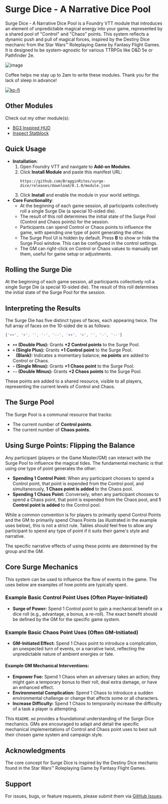 # Surge Dice - A Narrative Dice Pool

Surge Dice - A Narrative Dice Pool is a Foundry VTT module that introduces an element of unpredictable magical energy into your game, represented by a shared pool of "Control" and "Chaos" points. This system reflects a dynamic push and pull of magical forces, inspired by the Destiny Dice mechanic from the Star Wars™ Roleplaying Game by Fantasy Flight Games. It is designed to be system-agnostic for various TTRPGs like D&D 5e or Pathfinder 2e.

![image](https://github.com/user-attachments/assets/0fb8c329-a6c9-4ecb-9aab-458d4f65f3fa)


Coffee helps me stay up to 2am to write these modules. Thank you for the lack of sleep in advance!

[![ko-fi](https://ko-fi.com/img/githubbutton_sm.svg)](https://ko-fi.com/bragginrites)

## Other Modules

Check out my other module(s):

- [BG3 Inspired HUD](https://github.com/BragginRites/bg3-inspired-hotbar)
- [Inspect Statblock](https://github.com/BragginRites/inspect-statblock)

## Quick Usage

- **Installation**:
  1. Open Foundry VTT and navigate to **Add-on Modules**.
  2. Click **Install Module** and paste this manifest URL:
     ```
     https://github.com/BragginRites/surge-dice/releases/download/0.1.0/module.json
     ```
  3. Click **Install** and enable the module in your world settings.
- **Core Functionality**:
    - At the beginning of each game session, all participants collectively roll a single Surge Die (a special 10-sided die).
    - The result of this roll determines the initial state of the Surge Pool (Control and Chaos points) for the session.
    - Participants can spend Control or Chaos points to influence the game, with spending one type of point generating the other.
    - The Surge Pool UI is hidden by default. Press **B** to show or hide the Surge Pool window. This can be configured in the control settings.
    - The GM can right-click on Control or Chaos values to manually set them, useful for game setup or adjustments.

## Rolling the Surge Die

At the beginning of each game session, all participants collectively roll a single Surge Die (a special 10-sided die). The result of this roll determines the initial state of the Surge Pool for the session.

## Interpreting the Results

The Surge Die has five distinct types of faces, each appearing twice. The full array of faces on the 10-sided die is as follows:

```javascript
['++', '+', '', '-', '--', '++', '+', '', '-', '--']
```

*   **`++` (Double Plus):** Grants **+2 Control points** to the Surge Pool.
*   **`+` (Single Plus):** Grants **+1 Control point** to the Surge Pool.
*   **` ` (Blank):** Indicates a momentary balance; **no points** are added to Control or Chaos.
*   **`-` (Single Minus):** Grants **+1 Chaos point** to the Surge Pool.
*   **`--` (Double Minus):** Grants **+2 Chaos points** to the Surge Pool.

These points are added to a shared resource, visible to all players, representing the current levels of Control and Chaos.

## The Surge Pool

The Surge Pool is a communal resource that tracks:

*   The current number of **Control points**.
*   The current number of **Chaos points**.

## Using Surge Points: Flipping the Balance

Any participant (players or the Game Master/GM) can interact with the Surge Pool to influence the magical tides. The fundamental mechanic is that using one type of point generates the other:

*   **Spending 1 Control Point:** When any participant chooses to spend a Control point, that point is expended from the Control pool, and simultaneously, **1 Chaos point is added** to the Chaos pool.
*   **Spending 1 Chaos Point:** Conversely, when any participant chooses to spend a Chaos point, that point is expended from the Chaos pool, and **1 Control point is added** to the Control pool.

While a common convention is for players to primarily spend Control Points and the GM to primarily spend Chaos Points (as illustrated in the example uses below), this is not a strict rule. Tables should feel free to allow any participant to spend any type of point if it suits their game's style and narrative.

The specific narrative effects of using these points are determined by the group and the GM.

## Core Surge Mechanics

This system can be used to influence the flow of events in the game. The uses below are examples of how points are typically spent.

### Example Basic Control Point Uses (Often Player-Initiated)

*   **Surge of Power:** Spend 1 Control point to gain a mechanical benefit on a dice roll (e.g., advantage, a bonus, a re-roll). The exact benefit should be defined by the GM for the specific game system.

### Example Basic Chaos Point Uses (Often GM-Initiated)

*   **GM-Initiated Effect:** Spend 1 Chaos point to introduce a complication, an unexpected turn of events, or a narrative twist, reflecting the unpredictable nature of ambient energies or fate.

#### Example GM Mechanical Interventions:

*   **Empower Foe:** Spend 1 Chaos when an adversary takes an action; they might gain a temporary bonus to their roll, deal extra damage, or have an enhanced effect.
*   **Environmental Complication:** Spend 1 Chaos to introduce a sudden environmental challenge or change that affects some or all characters.
*   **Increase Difficulty:** Spend 1 Chaos to temporarily increase the difficulty of a task a player is attempting.

This `README.md` provides a foundational understanding of the Surge Dice mechanics. GMs are encouraged to adapt and detail the specific mechanical implementations of Control and Chaos point uses to best suit their chosen game system and campaign style.

## Acknowledgments

The core concept for Surge Dice is inspired by the Destiny Dice mechanic found in the Star Wars™ Roleplaying Game by Fantasy Flight Games.

## Support

For issues, bugs, or feature requests, please submit them via [GitHub Issues](https://github.com/BragginRites/surge-dice/issues). 
